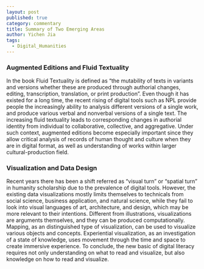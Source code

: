 ```yaml
---
layout: post
published: true
category: commentary
title: Summary of Two Emerging Areas
author: Yichen Jia
tags:
  - Digital_Humanities
---
```

### Augmented Editions and Fluid Textuality
In the book Fluid Textuality is defined as “the mutability of texts in variants and versions whether these are produced through authorial changes, editing, transcription, translation, or print production”. Even though it has existed for a long time, the recent rising of digital tools such as NPL provide people the increasingly ability to analysis different versions of a single work, and produce various verbal and nonverbal versions of a single text. The increasing fluid textuality leads to corresponding changes in authorial identity from individual to collaborative, collective, and aggregative. Under such context, augmented editions become especially important since they allow critical analysis of records of human thought and culture when they are in digital format, as well as understanding of works within larger cultural-production field.

### Visualization and Data Design
Recent years there has been a shift referred as “visual turn” or “spatial turn” in humanity scholarship due to the prevalence of digital tools. However, the existing data visualizations mostly limits themselves to technicals from social science, business application, and natural science, while they fail to look into visual languages of art, architecture, and design, which may be more relevant to their intentions. Different from illustrations, visualizations are arguments themselves, and they can be produced computationally. Mapping, as an distinguished type of visualization, can be used to visualize various objects and concepts. Experiential visualization, as an investigation of a state of knowledge, uses movement through the time and space to create immersive experience. To conclude, the new basic of digital literacy requires not only understanding on what to read and visualize, but also knowledge on how to read and visualize.
